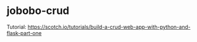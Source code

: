 # jobobo-crud
Tutorial: https://scotch.io/tutorials/build-a-crud-web-app-with-python-and-flask-part-one

